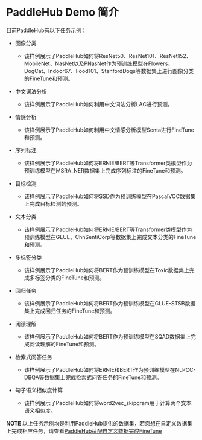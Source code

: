 # PaddleHub Demo 简介

目前PaddleHub有以下任务示例：

* 图像分类
  * 该样例展示了PaddleHub如何将ResNet50、ResNet101、ResNet152、MobileNet、NasNet以及PNasNet作为预训练模型在Flowers、DogCat、Indoor67、Food101、StanfordDogs等数据集上进行图像分类的FineTune和预测。

* 中文词法分析
  * 该样例展示了PaddleHub如何利用中文词法分析LAC进行预测。

* 情感分析
  * 该样例展示了PaddleHub如何利用中文情感分析模型Senta进行FineTune和预测。
  
* 序列标注
  * 该样例展示了PaddleHub如何将ERNIE/BERT等Transformer类模型作为预训练模型在MSRA_NER数据集上完成序列标注的FineTune和预测。
  
* 目标检测
  * 该样例展示了PaddleHub如何将SSD作为预训练模型在PascalVOC数据集上完成目标检测的预测。

* 文本分类
  * 该样例展示了PaddleHub如何将ERNIE/BERT等Transformer类模型作为预训练模型在GLUE、ChnSentiCorp等数据集上完成文本分类的FineTune和预测。

* 多标签分类
  * 该样例展示了PaddleHub如何将BERT作为预训练模型在Toxic数据集上完成多标签分类的FineTune和预测。
  
* 回归任务
  * 该样例展示了PaddleHub如何将BERT作为预训练模型在GLUE-STSB数据集上完成回归任务的FineTune和预测。

* 阅读理解
  * 该样例展示了PaddleHub如何将BERT作为预训练模型在SQAD数据集上完成阅读理解的FineTune和预测。

* 检索式问答任务
  * 该样例展示了PaddleHub如何将ERNIE和BERT作为预训练模型在NLPCC-DBQA等数据集上完成检索式问答任务的FineTune和预测。

* 句子语义相似度计算
  * 该样例展示了PaddleHub如何将word2vec_skipgram用于计算两个文本语义相似度。

**NOTE**
以上任务示例均是利用PaddleHub提供的数据集，若您想在自定义数据集上完成相应任务，请查看[PaddleHub适配自定义数据完成FineTune](https://github.com/PaddlePaddle/PaddleHub/wiki/PaddleHub%E9%80%82%E9%85%8D%E8%87%AA%E5%AE%9A%E4%B9%89%E6%95%B0%E6%8D%AE%E5%AE%8C%E6%88%90FineTune)
